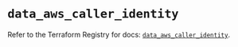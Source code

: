 # `data_aws_caller_identity`

Refer to the Terraform Registry for docs: [`data_aws_caller_identity`](https://registry.terraform.io/providers/hashicorp/aws/6.12.0/docs/data-sources/caller_identity).
